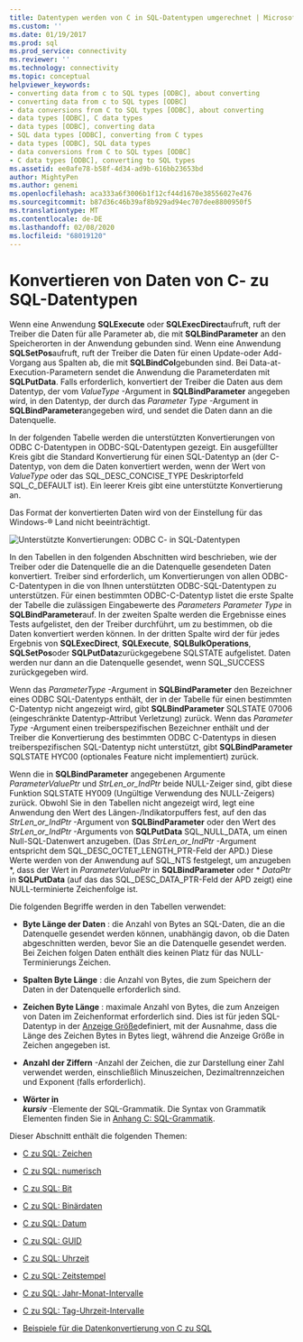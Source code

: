 ```yaml
---
title: Datentypen werden von C in SQL-Datentypen umgerechnet | Microsoft-Dokumentation
ms.custom: ''
ms.date: 01/19/2017
ms.prod: sql
ms.prod_service: connectivity
ms.reviewer: ''
ms.technology: connectivity
ms.topic: conceptual
helpviewer_keywords:
- converting data from c to SQL types [ODBC], about converting
- converting data from c to SQL types [ODBC]
- data conversions from C to SQL types [ODBC], about converting
- data types [ODBC], C data types
- data types [ODBC], converting data
- SQL data types [ODBC], converting from C types
- data types [ODBC], SQL data types
- data conversions from C to SQL types [ODBC]
- C data types [ODBC], converting to SQL types
ms.assetid: ee0afe78-b58f-4d34-ad9b-616bb23653bd
author: MightyPen
ms.author: genemi
ms.openlocfilehash: aca333a6f3006b1f12cf44d1670e38556027e476
ms.sourcegitcommit: b87d36c46b39af8b929ad94ec707dee8800950f5
ms.translationtype: MT
ms.contentlocale: de-DE
ms.lasthandoff: 02/08/2020
ms.locfileid: "68019120"
---
```

# <a name="converting-data-from-c-to-sql-data-types"></a>Konvertieren von Daten von C- zu SQL-Datentypen
Wenn eine Anwendung **SQLExecute** oder **SQLExecDirect**aufruft, ruft der Treiber die Daten für alle Parameter ab, die mit **SQLBindParameter** an den Speicherorten in der Anwendung gebunden sind. Wenn eine Anwendung **SQLSetPos**aufruft, ruft der Treiber die Daten für einen Update-oder Add-Vorgang aus Spalten ab, die mit **SQLBindCol**gebunden sind. Bei Data-at-Execution-Parametern sendet die Anwendung die Parameterdaten mit **SQLPutData**. Falls erforderlich, konvertiert der Treiber die Daten aus dem Datentyp, der vom *ValueType* -Argument in **SQLBindParameter** angegeben wird, in den Datentyp, der durch das *Parameter Type* -Argument in **SQLBindParameter**angegeben wird, und sendet die Daten dann an die Datenquelle.  
  
 In der folgenden Tabelle werden die unterstützten Konvertierungen von ODBC C-Datentypen in ODBC-SQL-Datentypen gezeigt. Ein ausgefüllter Kreis gibt die Standard Konvertierung für einen SQL-Datentyp an (der C-Datentyp, von dem die Daten konvertiert werden, wenn der Wert von *ValueType* oder das SQL_DESC_CONCISE_TYPE Deskriptorfeld SQL_C_DEFAULT ist). Ein leerer Kreis gibt eine unterstützte Konvertierung an.  
  
 Das Format der konvertierten Daten wird von der Einstellung für das Windows-® Land nicht beeinträchtigt.  
  
 ![Unterstützte Konvertierungen: ODBC C- in SQL-Datentypen](../../../odbc/reference/appendixes/media/apd1b.gif "apd1b")  
  
 In den Tabellen in den folgenden Abschnitten wird beschrieben, wie der Treiber oder die Datenquelle die an die Datenquelle gesendeten Daten konvertiert. Treiber sind erforderlich, um Konvertierungen von allen ODBC-C-Datentypen in die von Ihnen unterstützten ODBC-SQL-Datentypen zu unterstützen. Für einen bestimmten ODBC-C-Datentyp listet die erste Spalte der Tabelle die zulässigen Eingabewerte des *Parameters Parameter Type* in **SQLBindParameter**auf. In der zweiten Spalte werden die Ergebnisse eines Tests aufgelistet, den der Treiber durchführt, um zu bestimmen, ob die Daten konvertiert werden können. In der dritten Spalte wird der für jedes Ergebnis von **SQLExecDirect**, **SQLExecute**, **SQLBulkOperations**, **SQLSetPos**oder **SQLPutData**zurückgegebene SQLSTATE aufgelistet. Daten werden nur dann an die Datenquelle gesendet, wenn SQL_SUCCESS zurückgegeben wird.  
  
 Wenn das *ParameterType* -Argument in **SQLBindParameter** den Bezeichner eines ODBC SQL-Datentyps enthält, der in der Tabelle für einen bestimmten C-Datentyp nicht angezeigt wird, gibt **SQLBindParameter** SQLSTATE 07006 (eingeschränkte Datentyp-Attribut Verletzung) zurück. Wenn das *Parameter Type* -Argument einen treiberspezifischen Bezeichner enthält und der Treiber die Konvertierung des bestimmten ODBC C-Datentyps in diesen treiberspezifischen SQL-Datentyp nicht unterstützt, gibt **SQLBindParameter** SQLSTATE HYC00 (optionales Feature nicht implementiert) zurück.  
  
 Wenn die in **SQLBindParameter** angegebenen Argumente *ParameterValuePtr* und *StrLen_or_IndPtr* beide NULL-Zeiger sind, gibt diese Funktion SQLSTATE HY009 (Ungültige Verwendung des NULL-Zeigers) zurück. Obwohl Sie in den Tabellen nicht angezeigt wird, legt eine Anwendung den Wert des Längen-/Indikatorpuffers fest, auf den das *StrLen_or_IndPtr* -Argument von **SQLBindParameter** oder den Wert des *StrLen_or_IndPtr* -Arguments von **SQLPutData** SQL_NULL_DATA, um einen Null-SQL-Datenwert anzugeben. (Das *StrLen_or_IndPtr* -Argument entspricht dem SQL_DESC_OCTET_LENGTH_PTR-Feld der APD.) Diese Werte werden von der Anwendung auf SQL_NTS festgelegt, um anzugeben \*, dass der Wert in *ParameterValuePtr* in **SQLBindParameter** oder \* *DataPtr* in **SQLPutData** (auf das das SQL_DESC_DATA_PTR-Feld der APD zeigt) eine NULL-terminierte Zeichenfolge ist.  
  
 Die folgenden Begriffe werden in den Tabellen verwendet:  
  
-   **Byte Länge der Daten** : die Anzahl von Bytes an SQL-Daten, die an die Datenquelle gesendet werden können, unabhängig davon, ob die Daten abgeschnitten werden, bevor Sie an die Datenquelle gesendet werden. Bei Zeichen folgen Daten enthält dies keinen Platz für das NULL-Terminierungs Zeichen.  
  
-   **Spalten Byte Länge** : die Anzahl von Bytes, die zum Speichern der Daten in der Datenquelle erforderlich sind.  
  
-   **Zeichen Byte Länge** : maximale Anzahl von Bytes, die zum Anzeigen von Daten im Zeichenformat erforderlich sind. Dies ist für jeden SQL-Datentyp in der [Anzeige Größe](../../../odbc/reference/appendixes/display-size.md)definiert, mit der Ausnahme, dass die Länge des Zeichen Bytes in Bytes liegt, während die Anzeige Größe in Zeichen angegeben ist.  
  
-   **Anzahl der Ziffern** -Anzahl der Zeichen, die zur Darstellung einer Zahl verwendet werden, einschließlich Minuszeichen, Dezimaltrennzeichen und Exponent (falls erforderlich).  
  
-   **Wörter in**   
     ***kursiv*** -Elemente der SQL-Grammatik. Die Syntax von Grammatik Elementen finden Sie in [Anhang C: SQL-Grammatik](../../../odbc/reference/appendixes/appendix-c-sql-grammar.md).  
  
 Dieser Abschnitt enthält die folgenden Themen:  
  
-   [C zu SQL: Zeichen](../../../odbc/reference/appendixes/c-to-sql-character.md)  
  
-   [C zu SQL: numerisch](../../../odbc/reference/appendixes/c-to-sql-numeric.md)  
  
-   [C zu SQL: Bit](../../../odbc/reference/appendixes/c-to-sql-bit.md)  
  
-   [C zu SQL: Binärdaten](../../../odbc/reference/appendixes/c-to-sql-binary.md)  
  
-   [C zu SQL: Datum](../../../odbc/reference/appendixes/c-to-sql-date.md)  
  
-   [C zu SQL: GUID](../../../odbc/reference/appendixes/c-to-sql-guid.md)  
  
-   [C zu SQL: Uhrzeit](../../../odbc/reference/appendixes/c-to-sql-time.md)  
  
-   [C zu SQL: Zeitstempel](../../../odbc/reference/appendixes/c-to-sql-timestamp.md)  
  
-   [C zu SQL: Jahr-Monat-Intervalle](../../../odbc/reference/appendixes/c-to-sql-year-month-intervals.md)  
  
-   [C zu SQL: Tag-Uhrzeit-Intervalle](../../../odbc/reference/appendixes/c-to-sql-day-time-intervals.md)  
  
-   [Beispiele für die Datenkonvertierung von C zu SQL](../../../odbc/reference/appendixes/c-to-sql-data-conversion-examples.md)
